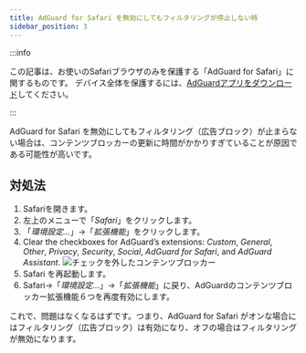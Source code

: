 ```yaml
---
title: AdGuard for Safari を無効にしてもフィルタリングが停止しない時
sidebar_position: 3
---
```


:::info

この記事は、お使いのSafariブラウザのみを保護する「AdGuard  for Safari」に関するものです。 デバイス全体を保護するには、[AdGuardアプリをダウンロード](https://agrd.io/download-kb-adblock)してください。

:::

AdGuard for Safari を無効にしてもフィルタリング（広告ブロック）が止まらない場合は、コンテンツブロッカーの更新に時間がかかりすぎていることが原因である可能性が高いです。

## 対処法

1. Safariを開きます。
2. 左上のメニューで「_Safari_」をクリックします。
3. 「_環境設定…_」→「_拡張機能_」をクリックします。
4. Clear the checkboxes for AdGuard’s extensions: _Custom_, _General_, _Other_, _Privacy_, _Security_, _Social_, _AdGuard for Safari_, and _AdGuard Assistant_.
   ![チェックを外したコンテンツブロッカー](https://cdn.adtidy.org/content/Kb/ad_blocker/safari/adg-safari-unchecked-cbs.png)
5. Safari を再起動します。
6. Safari→「_環境設定..._」→「_拡張機能_」に戻り、AdGuardのコンテンツブロッカー拡張機能６つを再度有効にします。

これで、問題はなくなるはずです。つまり、AdGuard for Safari がオンな場合にはフィルタリング（広告ブロック）は有効になり、オフの場合はフィルタリングが無効になります。

